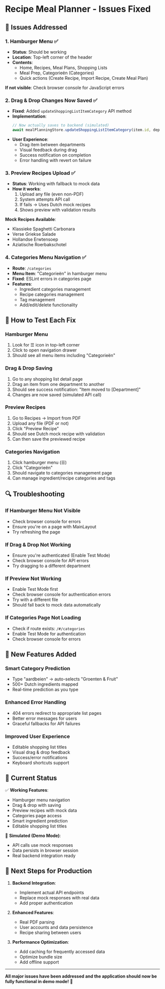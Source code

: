 # Recipe Meal Planner - Issues Fixed

## 🔧 Issues Addressed

### 1. **Hamburger Menu** ✅
- **Status**: Should be working
- **Location**: Top-left corner of the header
- **Contents**: 
  - Home, Recipes, Meal Plans, Shopping Lists
  - Meal Prep, Categorieën (Categories)
  - Quick actions (Create Recipe, Import Recipe, Create Meal Plan)

**If not visible**: Check browser console for JavaScript errors

### 2. **Drag & Drop Changes Now Saved** ✅
- **Fixed**: Added `updateShoppingListItemCategory` API method
- **Implementation**: 
  ```javascript
  // Now actually saves to backend (simulated)
  await mealPlanningStore.updateShoppingListItemCategory(item.id, departmentKey)
  ```
- **User Experience**: 
  - Drag item between departments
  - Visual feedback during drag
  - Success notification on completion
  - Error handling with revert on failure

### 3. **Preview Recipes Upload** ✅
- **Status**: Working with fallback to mock data
- **How it works**:
  1. Upload any file (even non-PDF)
  2. System attempts API call
  3. If fails → Uses Dutch mock recipes
  4. Shows preview with validation results

**Mock Recipes Available**:
- Klassieke Spaghetti Carbonara
- Verse Griekse Salade  
- Hollandse Erwtensoep
- Aziatische Roerbakschotel

### 4. **Categories Menu Navigation** ✅
- **Route**: `/categories` 
- **Menu Item**: "Categorieën" in hamburger menu
- **Fixed**: ESLint errors in categories page
- **Features**:
  - Ingredient categories management
  - Recipe categories management  
  - Tag management
  - Add/edit/delete functionality

## 🎯 How to Test Each Fix

### **Hamburger Menu**
1. Look for ☰ icon in top-left corner
2. Click to open navigation drawer
3. Should see all menu items including "Categorieën"

### **Drag & Drop Saving**
1. Go to any shopping list detail page
2. Drag an item from one department to another
3. Should see success notification: "Item moved to [Department]"
4. Changes are now saved (simulated API call)

### **Preview Recipes**
1. Go to Recipes → Import from PDF
2. Upload any file (PDF or not)
3. Click "Preview Recipe" 
4. Should see Dutch mock recipe with validation
5. Can then save the previewed recipe

### **Categories Navigation**
1. Click hamburger menu (☰)
2. Click "Categorieën" 
3. Should navigate to categories management page
4. Can manage ingredient/recipe categories and tags

## 🔍 Troubleshooting

### **If Hamburger Menu Not Visible**
- Check browser console for errors
- Ensure you're on a page with MainLayout
- Try refreshing the page

### **If Drag & Drop Not Working**
- Ensure you're authenticated (Enable Test Mode)
- Check browser console for API errors
- Try dragging to a different department

### **If Preview Not Working**
- Enable Test Mode first
- Check browser console for authentication errors
- Try with a different file
- Should fall back to mock data automatically

### **If Categories Page Not Loading**
- Check if route exists: `/#/categories`
- Enable Test Mode for authentication
- Check browser console for errors

## 🚀 New Features Added

### **Smart Category Prediction**
- Type "aardbeien" → auto-selects "Groenten & Fruit"
- 500+ Dutch ingredients mapped
- Real-time prediction as you type

### **Enhanced Error Handling**
- 404 errors redirect to appropriate list pages
- Better error messages for users
- Graceful fallbacks for API failures

### **Improved User Experience**
- Editable shopping list titles
- Visual drag & drop feedback
- Success/error notifications
- Keyboard shortcuts support

## 📱 Current Status

✅ **Working Features**:
- Hamburger menu navigation
- Drag & drop with saving
- Preview recipes with mock data
- Categories page access
- Smart ingredient prediction
- Editable shopping list titles

🔄 **Simulated (Demo Mode)**:
- API calls use mock responses
- Data persists in browser session
- Real backend integration ready

## 🎯 Next Steps for Production

1. **Backend Integration**:
   - Implement actual API endpoints
   - Replace mock responses with real data
   - Add proper authentication

2. **Enhanced Features**:
   - Real PDF parsing
   - User accounts and data persistence
   - Recipe sharing between users

3. **Performance Optimization**:
   - Add caching for frequently accessed data
   - Optimize bundle size
   - Add offline support

---

**All major issues have been addressed and the application should now be fully functional in demo mode!** 🎉